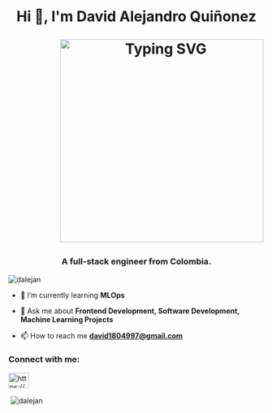 <h1 align="center">Hi 👋, I'm David Alejandro Quiñonez

<a href="https://git.io/typing-svg"><img  style="width:400px; margin-left:100px" src="https://readme-typing-svg.demolab.com?font=Fira+Code&duration=3000&pause=1000&random=false&width=435&lines=I'm+a+Machine+Learning+Engineer;I'm+a+Full-Stack+developer;I'm+a+Frontend+Engineer;I'm+a+Software+Engineer" alt="Typing SVG" /></a></h1>

<h3 align="center">A full-stack engineer from Colombia.</h3>

<p align="left"> <img src="https://komarev.com/ghpvc/?username=dalejan&label=Profile%20views&color=0e75b6&style=flat" alt="dalejan" /> </p>

- 🌱 I’m currently learning **MLOps**

- 💬 Ask me about **Frontend Development, Software Development, Machine Learning Projects**

- 📫 How to reach me **david1804997@gmail.com**

<h3 align="left">Connect with me:</h3>
<p align="left">
<a href="https://linkedin.com/in/https://www.linkedin.com/in/dalejan/" target="blank"><img align="center" src="https://raw.githubusercontent.com/rahuldkjain/github-profile-readme-generator/master/src/images/icons/Social/linked-in-alt.svg" alt="https://www.linkedin.com/in/dalejan/" height="30" width="40" /></a>
</p>

<p>&nbsp;<img align="center" src="https://github-readme-stats.vercel.app/api?username=dalejan&show_icons=true&locale=en" alt="dalejan" /></p>

